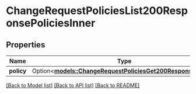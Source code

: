 # ChangeRequestPoliciesList200ResponsePoliciesInner

## Properties

Name | Type | Description | Notes
------------ | ------------- | ------------- | -------------
**policy** | Option<[**models::ChangeRequestPoliciesGet200ResponsePolicy**](change_request_policies_get_200_response_policy.md)> |  | [optional]

[[Back to Model list]](../README.md#documentation-for-models) [[Back to API list]](../README.md#documentation-for-api-endpoints) [[Back to README]](../README.md)


